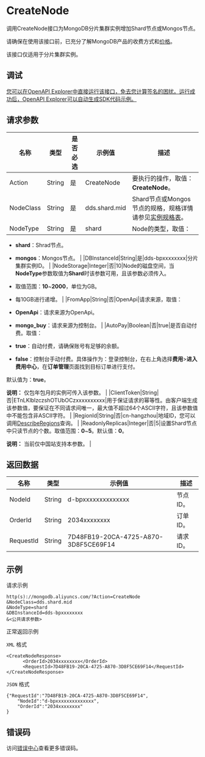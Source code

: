# CreateNode

调用CreateNode接口为MongoDB分片集群实例增加Shard节点或Mongos节点。

请确保在使用该接口前，已充分了解MongoDB产品的收费方式和[价格](https://www.aliyun.com/price/product#/mongodb/detail)。

该接口仅适用于分片集群实例。

## 调试

[您可以在OpenAPI Explorer中直接运行该接口，免去您计算签名的困扰。运行成功后，OpenAPI Explorer可以自动生成SDK代码示例。](https://api.aliyun.com/#product=Dds&api=CreateNode&type=RPC&version=2015-12-01)

## 请求参数

|名称|类型|是否必选|示例值|描述|
|--|--|----|---|--|
|Action|String|是|CreateNode|要执行的操作，取值：**CreateNode**。 |
|NodeClass|String|是|dds.shard.mid|Shard节点或Mongos节点的规格，规格详情请参见[实例规格表](~~57141~~)。 |
|NodeType|String|是|shard|Node的类型，取值：

 -   **shard**：Shrad节点。
-   **mongos**：Mongos节点。 |
|DBInstanceId|String|是|dds-bpxxxxxxxx|分片集群实例ID。 |
|NodeStorage|Integer|否|10|Node的磁盘空间，当**NodeType**参数取值为**Shard**时该参数可用，且该参数必须传入。

 -   取值范围：**10**~**2000**，单位为GB。
-   每10GB进行递增。 |
|FromApp|String|否|OpenApi|请求来源，取值：

 -   **OpenApi**：请求来源为OpenApi。
-   **mongo\_buy**：请求来源为控制台。 |
|AutoPay|Boolean|否|true|是否自动付费。取值：

 -   **true**：自动付费，请确保账号有足够的余额。
-   **false**：控制台手动付费。具体操作为：登录控制台，在右上角选择**费用**\>**进入费用中心**，在**订单管理**页面找到目标订单进行支付。

 默认值为：**true**。

 **说明：** 仅包年包月的实例可传入该参数。 |
|ClientToken|String|否|ETnLKlblzczshOTUbOCzxxxxxxxxxx|用于保证请求的幂等性。由客户端生成该参数值，要保证在不同请求间唯一，最大值不超过64个ASCII字符，且该参数值中不能包含非ASCII字符。 |
|RegionId|String|否|cn-hangzhou|地域ID，您可以调用[DescribeRegions](~~61933~~)查询。 |
|ReadonlyReplicas|Integer|否|5|设置Shard节点中只读节点的个数。取值范围：**0**~**5**。默认值：**0**。

 **说明：** 当前仅中国站支持本参数。 |

## 返回数据

|名称|类型|示例值|描述|
|--|--|---|--|
|NodeId|String|d-bpxxxxxxxxxxxxxx|节点ID。 |
|OrderId|String|2034xxxxxxxx|订单ID。 |
|RequestId|String|7D48FB19-20CA-4725-A870-3D8F5CE69F14|请求ID。 |

## 示例

请求示例

```
http(s)://mongodb.aliyuncs.com/?Action=CreateNode
&NodeClass=dds.shard.mid
&NodeType=shard
&DBInstanceId=dds-bpxxxxxxxx
&<公共请求参数>
```

正常返回示例

`XML` 格式

```
<CreateNodeResponse>
	  <OrderId>2034xxxxxxxx</OrderId>
	  <RequestId>7D48FB19-20CA-4725-A870-3D8F5CE69F14</RequestId>
</CreateNodeResponse>
```

`JSON` 格式

```
{"RequestId":"7D48FB19-20CA-4725-A870-3D8F5CE69F14",
	"NodeId":"d-bpxxxxxxxxxxxxxx",
	"OrderId":"2034xxxxxxxx"
}
```

## 错误码

访问[错误中心](https://error-center.aliyun.com/status/product/Dds)查看更多错误码。

